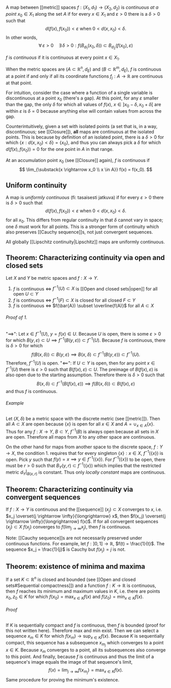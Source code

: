 A map between [[metric]] spaces $f : (X_1, d_1) \rightarrow (X_2, d_2)$
is _continuous at a point_ $x_0 \in X_1$ along the set $A$
if for every $x \in X_1$ and $\varepsilon > 0$ there is a $\delta > 0$ such that
$$
d(f(x), f(x_0)) < \varepsilon
\text{ when } 0 < d(x, x_0) < \delta.
$$
In other words,
$$
\forall\, \varepsilon > 0
\quad \exists\, \delta > 0 : f(B_{d_1}(x_0, \delta)) \subset B_{d_2}(f(x_0), \varepsilon)
$$

$f$ is _continuous_ if it is continuous at every point $x \in X_1$.

When the metric spaces are $(A \subset \mathbb{R}^n, d_E)$ and $(B \subset \mathbb{R}^m, d_E)$,
$f$ is continuous at a point if and only if
all its coordinate functions $f_j : A \rightarrow \mathbb{R}$ are continuous at that point.

For intuition, consider the case
where a function of a single variable
is discontinuous at a point $x_0$ (there's a gap).
At this point, for any $\varepsilon$ smaller than the gap,
the only $\delta$ for which all values of $f(x)$, $x \in ]x_0 - \delta, x_0 + \delta[$
are within $\varepsilon$ is $\delta = 0$ because anything else
will contain values from across the gap.

Counterintuitively, given a set with isolated points
(a set that is, in a way, discontinuous; see [[Closure]]),
**all** maps are continuous at the isolated points.
This is because by definition of an isolated point,
there is a $\delta > 0$ for which $\{ x : d(x, x_0) < \delta \} = \{x_0\}$,
and thus you can always pick a $\delta$ for which
$d(f(x), f(x_0)) = 0$ for the one point in $A$ in that range.

At an accumulation point $x_0$ (see [[Closure]] again),
$f$ is continuous if
$$
\lim_{\substack{x \rightarrow x_0 \\ x \in A}} f(x) = f(x_0).
$$

## Uniform continuity

A map is _uniformly continuous_ (fi: tasaisesti jatkuva)
if for every $\varepsilon > 0$ there is $\delta > 0$ such that
$$
d(f(x), f(x_0)) < \varepsilon
\text{ when } 0 < d(x, x_0) < \delta.
$$
for all $x_0$.
This differs from regular continuity
in that $\delta$ cannot vary in space;
one $\delta$ must work for all points.
This is a stronger form of continuity
which also preserves [[Cauchy sequence]]s,
not just convergent sequences.

All globally [[Lipschitz continuity|Lipschitz]] maps are uniformly continuous.

## Theorem: Characterizing continuity via open and closed sets

Let $X$ and $Y$ be metric spaces and $f : X \rightarrow Y$.
1. $f$ is continuous $\iff$ $f^{-1}(U) \subset X$ is [[Open and closed sets|open]] for all open $U \subset Y$
2. $f$ is continuous $\iff$ $f^{-1}(F) \subset X$ is closed for all closed $F \subset Y$
3. $f$ is continuous $\iff$ $f(\bar{A}) \subset \overline{f(A)}$ for all $A \subset X$

###### Proof of 1.
"$\implies$":
Let $x \in f^{-1}(U)$, $y = f(x) \in U$.
Because $U$ is open, there is some $\varepsilon > 0$ for which
$B(y, \varepsilon) \subset U \implies f^{-1}(B(y, \varepsilon)) \subset f^{-1}(U)$.
Because $f$ is continuous, there is $\delta > 0$ for which
$$
f(B(x, \delta)) \subset B(y, \varepsilon) \implies B(x, \delta) \subset f^{-1}(B(y, \varepsilon)) \subset f^{-1}(U).
$$
Therefore, $f^{-1}(U)$ is open.
"$\impliedby$":
If $U \subset Y$ is open,
then for any point $x \in f^{-1}(U)$ there is $\varepsilon > 0$
such that $B(f(x), \varepsilon) \subset U$.
The preimage of $B(f(x), \varepsilon)$ is also open due to the starting assumption.
Therefore there is $\delta > 0$ such that 
$$
B(x, \delta) \subset f^{-1}(B(f(x), \varepsilon))
\implies f(B(x, \delta)) \subset B(f(x), \varepsilon)
$$
and thus $f$ is continuous.

###### Example

Let $(X, \delta)$ be a metric space with the discrete metric (see [[metric]]).
Then all $A \subset X$ are open because $\{x\}$ is open for all $x \in X$
and $A = \cup_{x \in A} \{x\}$. Thus for any $f : X \rightarrow Y$, $B \subset Y$,
$f^{-1}(B)$ is always open because all sets in $X$ are open.
Therefore all maps from $X$ to any other space are continuous.

On the other hand for maps from another space to the discrete space,
$f : Y \rightarrow X$, the condition 1. requires that
for every singleton $\{x\} : x \in X$, $f^{-1}(\{x\})$ is open.
Pick $y$ such that $f(y) = x \implies y \in f^{-1}(\{x\})$.
For $f^{-1}(\{x\})$ to be open, there must be $r > 0$
such that $B_Y(y, r) \subset f^{-1}(\{x\})$
which implies that the restricted metric $d_Y|_{B(x,r)}$ is constant.
Thus only _locally constant_ maps are continuous.

## Theorem: Characterizing continuity via convergent sequences

If $f : X \rightarrow Y$ is continuous and the [[sequence]] $(x_j) \subset X$ converges to $x$,
i.e. $x_j \overset{j \rightarrow \infty}{\longrightarrow} x$, 
then $f(x_j) \overset{j \rightarrow \infty}{\longrightarrow} f(x)$.
If for all convergent sequences $(x_j) \subset X$
$f(x_j)$ converges to $f(\lim_{j \rightarrow \infty} x_j)$,
then $f$ is continuous.

Note: [[Cauchy sequence]]s are not necessarily preserved under continuous functions.
For example, let $f : ]0, 1] \rightarrow \mathbb{R}$, $f(t) = \frac{1}{t}$.
The sequence $x_j = \frac{1}{j}$ is Cauchy but $f(x_j) = j$ is not.

## Theorem: existence of minima and maxima

If a set $K \subset \mathbb{R}^n$ is closed and bounded (see [[Open and closed sets#Sequential compactness]])
and a function $f : K \rightarrow \mathbb{R}$ is continuous,
then $f$ reaches its minimum and maximum values in $K$, 
i.e. there are points $x_0, z_0 \in K$ for which
$f(x_0) = \max_{x \in K} f(x)$ and $f(z_0) = \min_{x \in K} f(x)$.

###### Proof
If $K$ is sequentially compact and $f$ is continuous,
then $f$ is bounded (proof for this not written here).
Therefore max and min exist.
Then we can select a sequence $x_m \in K$
for which $f(x_m) \rightarrow \sup_{x \in K} f(x)$.
Because $K$ is sequentially compact,
this sequence has a subsequence $x_{m_j}$
which converges to a point $x \in K$.
Because $x_m$ converges to a point, all its subsequences also converge to this point.
And finally, because $f$ is continuous
and thus the limit of a sequence's image
equals the image of that sequence's limit,
$$
f(x) = \lim_{j \rightarrow \infty} f(x_{m_j}) = \max_{x \in K} f(x).
$$
Same procedure for proving the minimum's existence.
